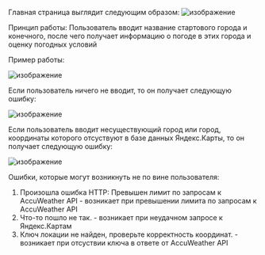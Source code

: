 Главная страница выглядит следующим образом:
![изображение](https://github.com/user-attachments/assets/3ed8f289-9bc7-4eea-90fc-167326e3066a)

Принцип работы:
Пользователь вводит название стартового города и конечного, после чего получает информацию о погоде в этих города и оценку погодных условий

Пример работы:

![изображение](https://github.com/user-attachments/assets/77872d35-f1f2-46ce-8749-2c78942c8d0b)

Если пользователь ничего не вводит, то он получает следующую ошибку:

![изображение](https://github.com/user-attachments/assets/2f9f7a74-6fd3-4a61-8d98-06b6945a1cd2)

Если пользователь вводит несуществующий город или город, координаты которого отсуствуют в базе данных Яндекс.Карты, то он получает следующую ошибку:

![изображение](https://github.com/user-attachments/assets/378289cd-68eb-4a68-a940-cbf6f972aee4)

Ошибки, которые могут возникнуть не по вине пользователя:
1) Произошла ошибка HTTP: Превышен лимит по запросам к AccuWeather API - возникает при превышении лимита по запросам к AccuWeather API
2) Что-то пошло не так. - возникает при неудачном запросе к Яндекс.Картам
3) Ключ локации не найден, проверьте корректность координат. - возникает при отсуствии ключа в ответе от AccuWeather API
